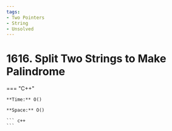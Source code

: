 ```yaml
---
tags:
- Two Pointers
- String
- Unsolved
---
```



# 1616. Split Two Strings to Make Palindrome

=== "C++"

    **Time:** O()

    **Space:** O()

    ``` c++
    ```
